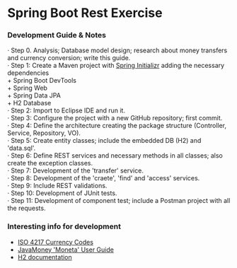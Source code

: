 # Spring Boot Rest Exercise

### Development Guide & Notes

· Step 0. Analysis; Database model design; research about money transfers and currency conversion; write this guide.  
· Step 1: Create a Maven project with [Spring Initializr](https://start.spring.io/) adding the necessary dependencies  
    + Spring Boot DevTools  
    + Spring Web  
    + Spring Data JPA  
    + H2 Database  
· Step 2: Import to Eclipse IDE and run it.  
· Step 3: Configure the project with a new GitHub repository; first commit.  
· Step 4: Define the architecture creating the package structure (Controller, Service, Repository, VO).  
· Step 5: Create entity classes; include the embedded DB (H2) and 'data.sql'.    
· Step 6: Define REST services and necessary methods in all classes; also create the exception classes.  
· Step 7: Development of the 'transfer' service.  
· Step 8: Development of the 'craete', 'find' and 'access' services.  
· Step 9: Include REST validations.  
· Step 10: Development of JUnit tests.  
· Step 11: Development of component test; include a Postman project with all the requests.  

### Interesting info for development

* [ISO 4217 Currency Codes](https://www.xe.com/es/iso4217.php#Y)
* [JavaMoney 'Moneta' User Guide](https://github.com/JavaMoney/jsr354-ri/blob/master/moneta-core/src/main/asciidoc/userguide.adoc#monetary-amounts)
* [H2 documentation](https://www.h2database.com/html/commands.html)
